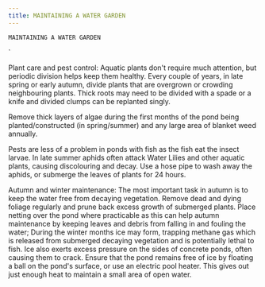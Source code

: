 ```yaml
---
title: MAINTAINING A WATER GARDEN
---
```

`MAINTAINING A WATER GARDEN`

`

Plant care and pest control:
Aquatic plants don't require much attention, but periodic division helps keep them healthy.  Every couple of years, in late spring or early autumn, divide plants that are overgrown or crowding neighbouring plants.  Thick roots may need to be divided with a spade or a knife and divided clumps can be replanted singly.

Remove thick layers of algae during the first months of the pond being planted/constructed (in spring/summer) and any large area of blanket weed annually.

Pests are less of a problem in ponds with fish as the fish eat the insect larvae.  In late summer aphids often attack Water Lilies and other aquatic plants, causing discolouring and decay.  Use a hose pipe to wash away the aphids, or submerge the leaves of plants for 24 hours.

Autumn and winter maintenance:
The most important task in autumn is to keep the water free from decaying vegetation.  Remove dead and dying foliage regularly and prune back excess growth of submerged plants.  Place netting over the pond where practicable as this can help autumn maintenance by keeping leaves and debris from falling in and fouling the water;
During the winter months ice may form, trapping methane gas which is released from submerged decaying vegetation and is potentially lethal to fish.  Ice also exerts excess pressure on the sides of concrete ponds, often causing them to crack.  Ensure that the pond remains free of ice by floating a ball on the pond's surface, or use an electric pool heater.  This gives out just enough heat to maintain a small area of open water.
